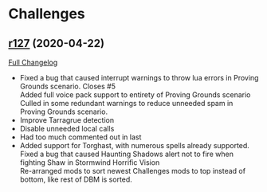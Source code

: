# <DBM> Challenges

## [r127](https://github.com/DeadlyBossMods/DBM-Challenges/tree/r127) (2020-04-22)
[Full Changelog](https://github.com/DeadlyBossMods/DBM-Challenges/compare/r126...r127)

- Fixed a bug that caused interrupt warnings to throw lua errors in Proving Grounds scenario. Closes #5  
    Added full voice pack support to entirety of Proving Grounds scenario  
    Culled in some redundant warnings to reduce unneeded spam in Proving Grounds scenario.  
- Improve Tarragrue detection  
- Disable unneeded local calls  
- Had too much commented out in last  
- Added support for Torghast, with numerous spells already supported.  
    Fixed a bug that caused Haunting Shadows alert not to fire when fighting Shaw in Stormwind Horrific Vision  
    Re-arranged mods to sort newest Challenges mods to top instead of bottom, like rest of DBM is sorted.  
